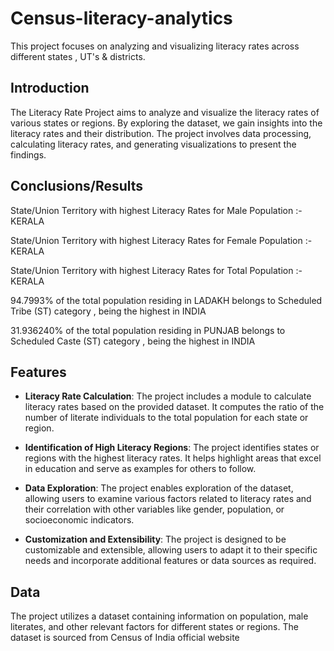 # Census-literacy-analytics
This project focuses on analyzing and visualizing literacy rates across different states , UT's & districts.

## Introduction
The Literacy Rate Project aims to analyze and visualize the literacy rates of various states or regions. By exploring the dataset, we gain insights into the literacy rates and their distribution. The project involves data processing, calculating literacy rates, and generating visualizations to present the findings.

## Conclusions/Results
State/Union Territory with highest Literacy Rates for Male Population :- KERALA

State/Union Territory with highest Literacy Rates for Female Population :- KERALA

State/Union Territory with highest Literacy Rates for Total Population :- KERALA

94.7993% of the total population residing in LADAKH belongs to Scheduled Tribe (ST) category , being the highest in INDIA

31.936240% of the total population residing in PUNJAB belongs to Scheduled Caste (ST) category , being the highest in INDIA

## Features
- **Literacy Rate Calculation**: The project includes a module to calculate literacy rates based on the provided dataset. It computes the ratio of the number of literate individuals to the total population for each state or region.

- **Identification of High Literacy Regions**: The project identifies states or regions with the highest literacy rates. It helps highlight areas that excel in education and serve as examples for others to follow.

- **Data Exploration**: The project enables exploration of the dataset, allowing users to examine various factors related to literacy rates and their correlation with other variables like gender, population, or socioeconomic indicators.

- **Customization and Extensibility**: The project is designed to be customizable and extensible, allowing users to adapt it to their specific needs and incorporate additional features or data sources as required.

  
## Data
The project utilizes a dataset containing information on population, male literates, and other relevant factors for different states or regions. The dataset is sourced from Census of India official website


